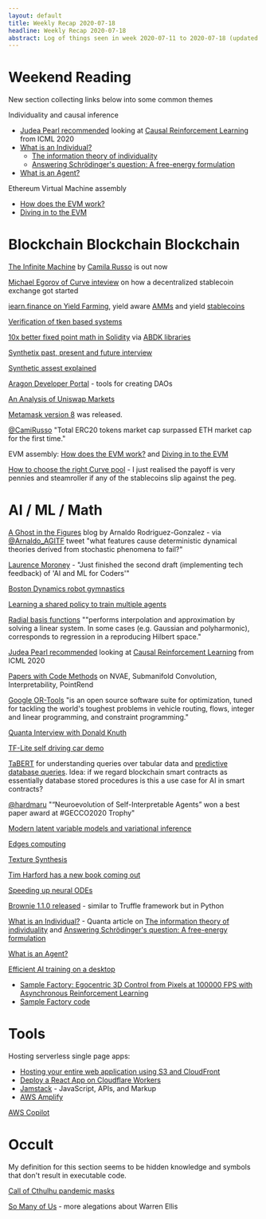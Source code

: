 ```yaml
---
layout: default
title: Weekly Recap 2020-07-18
headline: Weekly Recap 2020-07-18
abstract: Log of things seen in week 2020-07-11 to 2020-07-18 (updated mid week)
---
```


# Weekend Reading
New section collecting links below into some common themes

Individuality and causal inference
* [Judea Pearl recommended](https://twitter.com/yudapearl/status/1282577165570109442) looking at [Causal Reinforcement Learning](https://crl.causalai.net/) from ICML 2020
* [What is an Individual?](https://www.quantamagazine.org/what-is-an-individual-biology-seeks-clues-in-information-theory-20200716/) 
  * [The information theory of individuality](https://link.springer.com/article/10.1007/s12064-020-00313-7) 
  * [Answering Schrödinger's question: A free-energy formulation](https://www.ncbi.nlm.nih.gov/pmc/articles/PMC5857288/)
* [What is an Agent?](https://twitter.com/yudapearl/status/1282667859538141185)

Ethereum Virtual Machine assembly
* [How does the EVM work?](https://medium.com/mycrypto/the-ethereum-virtual-machine-how-does-it-work-9abac2b7c9e) 
* [Diving in to the EVM](https://blog.qtum.org/diving-into-the-ethereum-vm-6e8d5d2f3c30)


# Blockchain Blockchain Blockchain
[The Infinite Machine](https://www.amazon.co.uk/Infinite-Machine-Crypto-hackers-Building-Internet-ebook/dp/B07X8HS2WC) by [Camila Russo](https://twitter.com/CamiRusso) is out now

[Michael Egorov of Curve inteview](https://defiprime.com/curve) on how a decentralized stablecoin exchange got started

[iearn.finance on Yield Farming](https://medium.com/iearn/yield-farming-101-d983a27c542e), yield aware [AMMs](https://medium.com/iearn/yield-aware-amms-102-114e1ea37608) and yield [stablecoins](https://medium.com/iearn/yield-stable-coins-103-717b097213f1)

[Verification of tken based systems](https://blog.oceanprotocol.com/on-verifying-token-based-systems-c33eca757ecf)

[10x better fixed point math in Solidity](https://medium.com/hackernoon/10x-better-fixed-point-math-in-solidity-32441fd25d43) via [ABDK libraries](https://github.com/abdk-consulting/abdk-libraries-solidity)

[Synthetix past, present and future interview](https://blog.synthetix.io/nocturnalsheet-interview-kain/)

[Synthetic assest explained](https://medium.com/imtoken/defi-explained-synthetic-assets-1733e1072f14)

[Aragon Developer Portal](https://hack.aragon.org/) - tools for creating DAOs

[An Analysis of Uniswap Markets](https://web.stanford.edu/~guillean/papers/uniswap_analysis.pdf)

[Metamask version 8](https://medium.com/metamask/announcing-metamask-version-8-9126dc2df98) was released.

[@CamiRusso](https://twitter.com/CamiRusso/status/1282687788987621376) "Total ERC20 tokens market cap surpassed ETH market cap for the first time."

EVM assembly: [How does the EVM work?](https://medium.com/mycrypto/the-ethereum-virtual-machine-how-does-it-work-9abac2b7c9e) and [Diving in to the EVM](https://blog.qtum.org/diving-into-the-ethereum-vm-6e8d5d2f3c30)

[How to choose the right Curve pool](https://guides.curve.fi/how-to-choose-the-right-curve-pool-for-you/) - I just realised the payoff is very pennies and steamroller if any of the stablecoins slip against the peg.

# AI / ML / Math
[A Ghost in the Figures](https://aghostinthefigures.com/) blog by Arnaldo Rodriguez-Gonzalez - via [@Arnaldo_AGITF](https://twitter.com/Arnaldo_AGITF/status/1283184900758265857) tweet "what features cause deterministic dynamical theories derived from stochastic phenomena to fail?"

[Laurence Moroney](https://twitter.com/lmoroney/status/1281975445676634113) - "Just finished the second draft (implementing tech feedback) of 'AI and ML for Coders'" 

[Boston Dynamics robot gymnastics](https://twitter.com/UniverCurious/status/1222896426834780160)

[Learning a shared policy to train multiple agents](https://twitter.com/pathak2206/status/1281656944718053378)

[Radial basis functions](https://twitter.com/gabrielpeyre/status/1282540257871724545) ""performs interpolation and approximation by solving a linear system. In some cases (e.g. Gaussian and polyharmonic), corresponds to regression in a reproducing Hilbert space."

[Judea Pearl recommended](https://twitter.com/yudapearl/status/1282577165570109442) looking at [Causal Reinforcement Learning](https://crl.causalai.net/) from ICML 2020

[Papers with Code Methods](https://twitter.com/paperswithcode/status/1282662700980613120) on NVAE, Submanifold Convolution, Interpretability, PointRend

[Google OR-Tools](https://developers.google.com/optimization) "is an open source software suite for optimization, tuned for tackling the world's toughest problems in vehicle routing, flows, integer and linear programming, and constraint programming."

[Quanta Interview with Donald Knuth](https://www.quantamagazine.org/computer-scientist-donald-knuth-cant-stop-telling-stories-20200416/)

[TF-Lite self driving car demo](https://blog.tensorflow.org/2020/07/pixelopolis-self-driving-car-demo-tensorflow-lite.html)

[TaBERT](https://news.ycombinator.com/item?id=23725829) for understanding queries over tabular data and [predictive database queries](https://news.ycombinator.com/item?id=23830474). Idea: if we regard blockchain smart contracts as essentially database stored procedures is this a use case for AI in smart contracts?  

[@hardmaru](https://twitter.com/hardmaru/status/1282708094217150468) "“Neuroevolution of Self-Interpretable Agents” won a best paper award at #GECCO2020 Trophy"

[Modern latent variable models and variational inference](https://twitter.com/DeepMind/status/1282996745534930944)

[Edges computing](https://twitter.com/j3juliano/status/1283039050610466817)

[Texture Synthesis](https://twitter.com/alexjc/status/1283421327525896193)

[Tim Harford has a new book coming out](https://twitter.com/TimHarford/status/1284065196152098816)

[Speeding up neural ODEs](https://twitter.com/DavidDuvenaud/status/1284181667553390595)

[Brownie 1.1.0 released](https://twitter.com/BrownieEth/status/1284038341084807169) - similar to Truffle framework but in Python

[What is an Individual?](https://www.quantamagazine.org/what-is-an-individual-biology-seeks-clues-in-information-theory-20200716/) - Quanta article on [The information theory of individuality](https://link.springer.com/article/10.1007/s12064-020-00313-7) and [Answering Schrödinger's question: A free-energy formulation](https://www.ncbi.nlm.nih.gov/pmc/articles/PMC5857288/)

[What is an Agent?](https://twitter.com/yudapearl/status/1282667859538141185)

[Efficient AI training on a desktop](https://news.ycombinator.com/item?id=23875367)
* [Sample Factory: Egocentric 3D Control from Pixels at 100000 FPS with Asynchronous Reinforcement Learning](https://arxiv.org/abs/2006.11751)
* [Sample Factory code](https://github.com/alex-petrenko/sample-factory)


# Tools
Hosting serverless single page apps:
* [Hosting your entire web application using S3 and CloudFront](https://news.ycombinator.com/item?id=23809318)
* [Deploy a React App on Cloudflare Workers](https://developers.cloudflare.com/workers/tutorials/deploy-a-react-app)
* [Jamstack](https://jamstack.org/) - JavaScript, APIs, and Markup
* [AWS Amplify](https://twitter.com/dabit3/status/1283233012289802240)

[AWS Copilot](https://news.ycombinator.com/item?id=23839212)


# Occult
My definition for this section seems to be hidden knowledge and symbols that don't result in executable code.

[Call of Cthulhu pandemic masks](https://twitter.com/Chaosium_Inc/status/1282317801013669888)

[So Many of Us](https://www.somanyofus.com/) - more alegations about Warren Ellis
